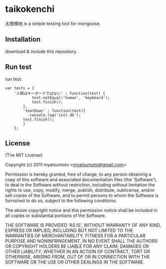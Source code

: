 # taikokenchi
太閤検地 is a simple testing tool for mongoose.

## Installation

download & include this repository.

## Run test

run test:

	var tests = {
	    '人間はキーボードではない' : function(test) {
                test.notEqual('human', 'keyboard');
                test.finish();
            },
            'tearDown' : function(test){
               console.log('init db');
            test.finish();
            }
        };

## License 

(The MIT License)

Copyright (c) 2011 myatsumoto &lt;myatsumoto@gmail.com&gt;

Permission is hereby granted, free of charge, to any person obtaining
a copy of this software and associated documentation files (the
'Software'), to deal in the Software without restriction, including
without limitation the rights to use, copy, modify, merge, publish,
distribute, sublicense, and/or sell copies of the Software, and to
permit persons to whom the Software is furnished to do so, subject to
the following conditions:

The above copyright notice and this permission notice shall be
included in all copies or substantial portions of the Software.

THE SOFTWARE IS PROVIDED 'AS IS', WITHOUT WARRANTY OF ANY KIND,
EXPRESS OR IMPLIED, INCLUDING BUT NOT LIMITED TO THE WARRANTIES OF
MERCHANTABILITY, FITNESS FOR A PARTICULAR PURPOSE AND NONINFRINGEMENT.
IN NO EVENT SHALL THE AUTHORS OR COPYRIGHT HOLDERS BE LIABLE FOR ANY
CLAIM, DAMAGES OR OTHER LIABILITY, WHETHER IN AN ACTION OF CONTRACT,
TORT OR OTHERWISE, ARISING FROM, OUT OF OR IN CONNECTION WITH THE
SOFTWARE OR THE USE OR OTHER DEALINGS IN THE SOFTWARE.
